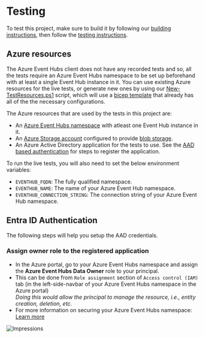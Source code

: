 # Testing

To test this project, make sure to build it by following our [building instructions](https://github.com/Azure/azure-sdk-for-js/blob/main/CONTRIBUTING.md#building), then follow the [testing instructions](https://github.com/Azure/azure-sdk-for-js/blob/main/CONTRIBUTING.md#testing).

## Azure resources

The Azure Event Hubs client does not have any recorded tests and so, all the tests require an Azure Event Hubs namespace to be set up beforehand with at least a single Event Hub instance in it. You can use existing Azure resources for the live tests, or generate new ones by using our [New-TestResources.ps1](https://github.com/Azure/azure-sdk-for-js/blob/main/eng/common/TestResources/New-TestResources.ps1) script, which will use a [bicep template](https://github.com/Azure/azure-sdk-for-js/blob/main/sdk/eventhub/test-resources.bicep) that already has all of the the necessary configurations.

The Azure resources that are used by the tests in this project are:

- An [Azure Event Hubs namespace](https://learn.microsoft.com/azure/event-hubs/event-hubs-features#namespace) with atleast one Event Hub instance in it.
- An [Azure Storage account](https://learn.microsoft.com/azure/storage/common/storage-account-overview) configured to provide [blob storage](https://learn.microsoft.com/azure/storage/blobs/storage-blobs-introduction#blob-storage-resources).
- An Azure Active Directory application for the tests to use. See the [AAD based authentication](#aad-based-authentication) for steps to register the application.

To run the live tests, you will also need to set the below environment variables:

- `EVENTHUB_FQDN`: The fully qualified namespace.
- `EVENTHUB_NAME`: The name of your Azure Event Hub namespace.
- `EVENTHUB_CONNECTION_STRING`: The connection string of your Azure Event Hub namespace.

## Entra ID Authentication

The following steps will help you setup the AAD credentials.

### Assign owner role to the registered application

- In the Azure portal, go to your Azure Event Hubs namespace and assign the **Azure Event Hubs Data Owner** role to your principal.
- This can be done from `Role assignment` section of `Access control (IAM)` tab (in the left-side-navbar of your Azure Event Hubs namespace in the Azure portal)  
  _Doing this would allow the principal to manage the resource, i.e., entity creation, deletion, etc._
- For more information on securing your Azure Event Hubs namespace: [Learn more](https://learn.microsoft.com/azure/event-hubs/authorize-access-event-hubs)

![Impressions](https://azure-sdk-impressions.azurewebsites.net/api/impressions/azure-sdk-for-js%2Fsdk%2Feventhub%2Fevent-hubs%2Ftest%2FREADME.png)
